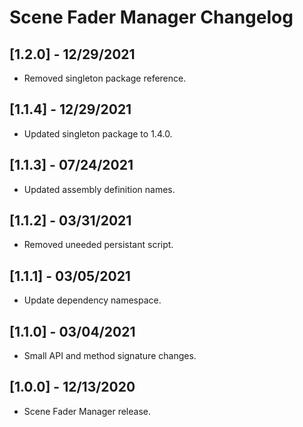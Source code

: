 # Scene Fader Manager Changelog

## [1.2.0] - 12/29/2021
- Removed singleton package reference.

## [1.1.4] - 12/29/2021
- Updated singleton package to 1.4.0.

## [1.1.3] - 07/24/2021
- Updated assembly definition names.

## [1.1.2] - 03/31/2021
- Removed uneeded persistant script.

## [1.1.1] - 03/05/2021
- Update dependency namespace.

## [1.1.0] - 03/04/2021
- Small API and method signature changes.

## [1.0.0] - 12/13/2020
- Scene Fader Manager release.
